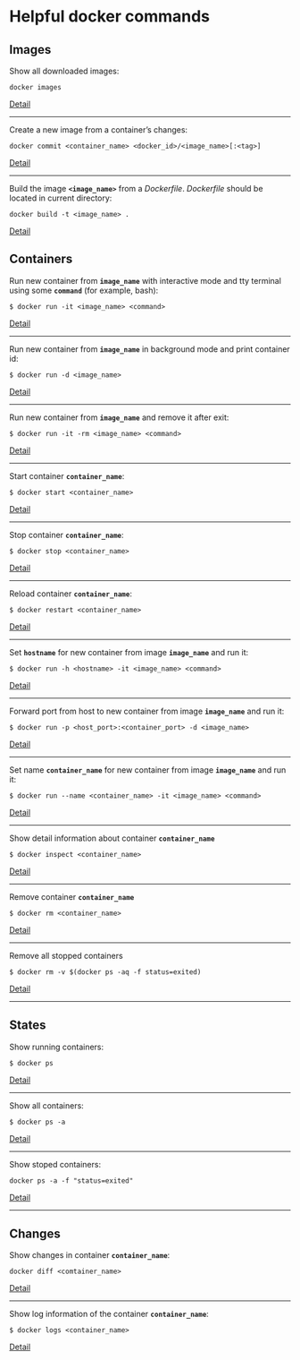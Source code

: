 # Helpful docker commands

## Images

Show all downloaded images:

`docker images`

[Detail](https://docs.docker.com/engine/reference/commandline/images/)

---

Create a new image from a container’s changes:

`docker commit <container_name> <docker_id>/<image_name>[:<tag>]`


[Detail](https://docs.docker.com/engine/reference/commandline/commit/)

---

Build the image **`<image_name>`** from a *Dockerfile*. *Dockerfile* should be located in current directory:

`docker build -t <image_name> .`


[Detail](https://docs.docker.com/engine/reference/commandline/build/)


## Containers

Run new container from **`image_name`** with interactive mode and tty terminal using some **`command`** (for example, bash):

`$ docker run -it <image_name> <command>`

[Detail](https://docs.docker.com/engine/reference/commandline/run/)

---

Run new container from **`image_name`** in background mode and print container id:

`$ docker run -d <image_name>`

[Detail](https://docs.docker.com/engine/reference/commandline/run/#options)

---

Run new container from **`image_name`** and remove it after exit:

`$ docker run -it -rm <image_name> <command>`

[Detail](https://docs.docker.com/engine/reference/commandline/run/#options)

---

Start container **`container_name`**:

`$ docker start <container_name>`

[Detail](https://docs.docker.com/engine/reference/commandline/start/)

---

Stop container **`container_name`**:

`$ docker stop <container_name>`

[Detail](https://docs.docker.com/engine/reference/commandline/stop/)

---

Reload container **`container_name`**:

`$ docker restart <container_name>`

[Detail](https://docs.docker.com/engine/reference/commandline/restart/)

---

Set **`hostname`** for new container from image **`image_name`** and run it:

`$ docker run -h <hostname> -it <image_name> <command>`

[Detail](https://docs.docker.com/engine/reference/commandline/run/#options)

---

Forward port from host to new container from image **`image_name`** and run it:

`$ docker run -p <host_port>:<container_port> -d <image_name>`

[Detail](https://docs.docker.com/engine/reference/commandline/run/#options)

---

Set name **`container_name`** for new container from image **`image_name`** and run it:

`$ docker run --name <container_name> -it <image_name> <command>`

[Detail](https://docs.docker.com/engine/reference/commandline/run/#options)

---

Show detail information about container **`container_name`**

`$ docker inspect <container_name>`

[Detail](https://docs.docker.com/engine/reference/commandline/inspect/)

---

Remove container **`container_name`**

`$ docker rm <container_name>`

[Detail](https://docs.docker.com/engine/reference/commandline/rm/)

---

Remove all stopped containers

`$ docker rm -v $(docker ps -aq -f status=exited)`

[Detail](https://docs.docker.com/engine/reference/commandline/rm/#options)

---

## States

Show running containers:

`$ docker ps`

[Detail](https://docs.docker.com/engine/reference/commandline/ps/)

---

Show all containers:

`$ docker ps -a`

[Detail](https://docs.docker.com/engine/reference/commandline/ps/#options)

---

Show stoped containers:

`docker ps -a -f "status=exited"`

[Detail](https://docs.docker.com/engine/reference/commandline/ps/#options)

---

## Changes

Show changes in container **`container_name`**:

`docker diff <comtainer_name>`

[Detail](https://docs.docker.com/engine/reference/commandline/diff/)

---

Show log information of the container **`container_name`**:

`$ docker logs <container_name>`

[Detail](https://docs.docker.com/engine/reference/commandline/logs/)